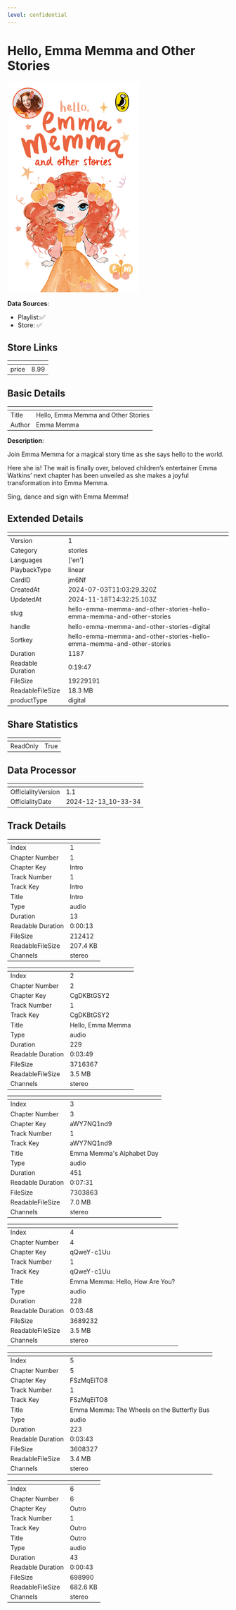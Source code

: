 ```yaml
---
level: confidential
---
```

# Hello, Emma Memma and Other Stories

![card_[jm6Nf].png](../../img/cards/card_[jm6Nf].png)

**Data Sources**: 

- Playlist:✅
- Store: ✅


## Store Links

| <!-- --> | <!-- --> |
| - | - |
| price | 8.99 |


## Basic Details

| <!-- --> | <!-- --> |
| - | - |
| Title | Hello, Emma Memma and Other Stories |
| Author | Emma Memma |

**Description**:

Join Emma Memma for a magical story time as she says hello to the world.  

Here she is! The wait is finally over, beloved children’s entertainer Emma Watkins’ next chapter has been unveiled as she makes a joyful transformation into Emma Memma.  

Sing, dance and sign with Emma Memma!  


## Extended Details

| <!-- --> | <!-- --> |
| - | - |
| Version | 1 |
| Category | stories |
| Languages | ['en'] |
| PlaybackType | linear |
| CardID | jm6Nf |
| CreatedAt | 2024-07-03T11:03:29.320Z |
| UpdatedAt | 2024-11-18T14:32:25.103Z |
| slug | hello-emma-memma-and-other-stories-hello-emma-memma-and-other-stories |
| handle | hello-emma-memma-and-other-stories-digital |
| Sortkey | hello-emma-memma-and-other-stories-hello-emma-memma-and-other-stories |
| Duration | 1187 |
| Readable Duration | 0:19:47 |
| FileSize | 19229191 |
| ReadableFileSize | 18.3 MB |
| productType | digital |


## Share Statistics

| <!-- --> | <!-- --> |
| - | - |
| ReadOnly | True |


## Data Processor

| <!-- --> | <!-- --> |
| - | - |
| OfficialityVersion | 1.1
| OfficialityDate | 2024-12-13_10-33-34


## Track Details

| <!-- --> | <!-- --> |
| - | - |
| Index | 1 |
| Chapter Number | 1 |
| Chapter Key | Intro |
| Track Number | 1 |
| Track Key | Intro |
| Title | Intro  |
| Type | audio |
| Duration | 13 |
| Readable Duration | 0:00:13 |
| FileSize | 212412 |
| ReadableFileSize | 207.4 KB |
| Channels | stereo |

| <!-- --> | <!-- --> |
| - | - |
| Index | 2 |
| Chapter Number | 2 |
| Chapter Key | CgDKBtGSY2 |
| Track Number | 1 |
| Track Key | CgDKBtGSY2 |
| Title | Hello, Emma Memma |
| Type | audio |
| Duration | 229 |
| Readable Duration | 0:03:49 |
| FileSize | 3716367 |
| ReadableFileSize | 3.5 MB |
| Channels | stereo |

| <!-- --> | <!-- --> |
| - | - |
| Index | 3 |
| Chapter Number | 3 |
| Chapter Key | aWY7NQ1nd9 |
| Track Number | 1 |
| Track Key | aWY7NQ1nd9 |
| Title | Emma Memma's Alphabet Day |
| Type | audio |
| Duration | 451 |
| Readable Duration | 0:07:31 |
| FileSize | 7303863 |
| ReadableFileSize | 7.0 MB |
| Channels | stereo |

| <!-- --> | <!-- --> |
| - | - |
| Index | 4 |
| Chapter Number | 4 |
| Chapter Key | qQweY-c1Uu |
| Track Number | 1 |
| Track Key | qQweY-c1Uu |
| Title | Emma Memma: Hello, How Are You?  |
| Type | audio |
| Duration | 228 |
| Readable Duration | 0:03:48 |
| FileSize | 3689232 |
| ReadableFileSize | 3.5 MB |
| Channels | stereo |

| <!-- --> | <!-- --> |
| - | - |
| Index | 5 |
| Chapter Number | 5 |
| Chapter Key | FSzMqEiTO8 |
| Track Number | 1 |
| Track Key | FSzMqEiTO8 |
| Title | Emma Memma: The Wheels on the Butterfly Bus  |
| Type | audio |
| Duration | 223 |
| Readable Duration | 0:03:43 |
| FileSize | 3608327 |
| ReadableFileSize | 3.4 MB |
| Channels | stereo |

| <!-- --> | <!-- --> |
| - | - |
| Index | 6 |
| Chapter Number | 6 |
| Chapter Key | Outro |
| Track Number | 1 |
| Track Key | Outro |
| Title | Outro |
| Type | audio |
| Duration | 43 |
| Readable Duration | 0:00:43 |
| FileSize | 698990 |
| ReadableFileSize | 682.6 KB |
| Channels | stereo |

